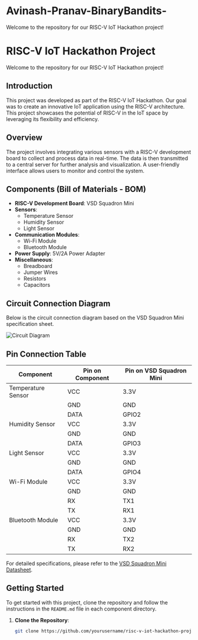 # Avinash-Pranav-BinaryBandits-
Welcome to the repository for our RISC-V IoT Hackathon project!
# RISC-V IoT Hackathon Project

Welcome to the repository for our RISC-V IoT Hackathon project!

## Introduction

This project was developed as part of the RISC-V IoT Hackathon. Our goal was to create an innovative IoT application using the RISC-V architecture. This project showcases the potential of RISC-V in the IoT space by leveraging its flexibility and efficiency.

## Overview

The project involves integrating various sensors with a RISC-V development board to collect and process data in real-time. The data is then transmitted to a central server for further analysis and visualization. A user-friendly interface allows users to monitor and control the system.

## Components (Bill of Materials - BOM)

- **RISC-V Development Board**: VSD Squadron Mini
- **Sensors**:
  - Temperature Sensor
  - Humidity Sensor
  - Light Sensor
- **Communication Modules**:
  - Wi-Fi Module
  - Bluetooth Module
- **Power Supply**: 5V/2A Power Adapter
- **Miscellaneous**:
  - Breadboard
  - Jumper Wires
  - Resistors
  - Capacitors

## Circuit Connection Diagram

Below is the circuit connection diagram based on the VSD Squadron Mini specification sheet.

![Circuit Diagram](link-to-circuit-diagram-image)

## Pin Connection Table

| Component           | Pin on Component | Pin on VSD Squadron Mini |
|---------------------|------------------|--------------------------|
| Temperature Sensor  | VCC              | 3.3V                     |
|                     | GND              | GND                      |
|                     | DATA             | GPIO2                    |
| Humidity Sensor     | VCC              | 3.3V                     |
|                     | GND              | GND                      |
|                     | DATA             | GPIO3                    |
| Light Sensor        | VCC              | 3.3V                     |
|                     | GND              | GND                      |
|                     | DATA             | GPIO4                    |
| Wi-Fi Module        | VCC              | 3.3V                     |
|                     | GND              | GND                      |
|                     | RX               | TX1                      |
|                     | TX               | RX1                      |
| Bluetooth Module    | VCC              | 3.3V                     |
|                     | GND              | GND                      |
|                     | RX               | TX2                      |
|                     | TX               | RX2                      |

For detailed specifications, please refer to the [VSD Squadron Mini Datasheet](https://www.vlsisystemdesign.com/docs/vsdsquadronminidatasheet/getting-started/).

## Getting Started

To get started with this project, clone the repository and follow the instructions in the `README.md` file in each component directory.

1. **Clone the Repository**:
   ```sh
   git clone https://github.com/yourusername/risc-v-iot-hackathon-project.git
